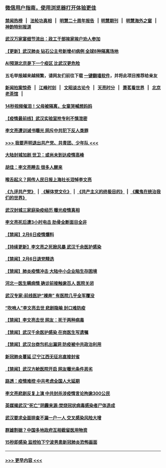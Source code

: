 ### [微信用户指南，使用浏览器打开体验更佳](https://github.com/gfw-breaker/banned-news1/blob/master/indexes/wechat-guide.md?t=0)
#### [禁闻热榜](热点新闻.md?t=0)  &nbsp;&nbsp;|&nbsp;&nbsp; [法轮功真相](https://github.com/gfw-breaker/truth/blob/master/README.md?t=0) &nbsp;&nbsp;|&nbsp;&nbsp; [明慧二十周年报告](https://github.com/gfw-breaker/mh-reports/blob/master/README.md?t=0) &nbsp;&nbsp;|&nbsp;&nbsp;[明慧期刊](https://github.com/gfw-breaker/mh-qikan) &nbsp;&nbsp;|&nbsp;&nbsp; [明慧海外之窗](https://github.com/gfw-breaker/mh-news/blob/master/README.md?t=0) &nbsp;&nbsp;|&nbsp;&nbsp; [神韵特别报道](https://github.com/gfw-breaker/mh-news/blob/master/shenyun.md?t=0)
#### [武汉万家宴细节流出：政工干部挨家挨户劝人参加](../pages/prog204/a102771531.md?t=02071533) 
#### [【更新】武汉肺炎 钻石公主号新增41病例 全球8种隔离场地](../pages/prog204/a102770740.md?t=02071533) 
#### [AI预测北京是下一个疫区 比武汉更危险](../pages/prog204/a102771491.md?t=02071533) 
#### 五毛举报越来越频繁，请网友们前往下载 [一键翻墙软件](https://github.com/gfw-breaker/ssr-accounts)，并将此项目推荐给亲友
#### [新闻拍案惊奇](https://github.com/gfw-breaker/banned-news1/blob/master/pages/link4.md) &nbsp;&nbsp;|&nbsp;&nbsp; [江峰时刻](https://github.com/gfw-breaker/banned-news1/blob/master/pages/link4.md) &nbsp;&nbsp;|&nbsp;&nbsp; [文昭谈古论今](https://github.com/gfw-breaker/banned-news1/blob/master/pages/link4.md) &nbsp;&nbsp;|&nbsp;&nbsp; [天亮时分](https://github.com/gfw-breaker/banned-news1/blob/master/pages/link4.md) &nbsp;&nbsp;|&nbsp;&nbsp; [萧茗看世界](https://github.com/gfw-breaker/banned-news1/blob/master/pages/link4.md) &nbsp;&nbsp;|&nbsp;&nbsp; [北京老茶馆](https://github.com/gfw-breaker/banned-news1/blob/master/pages/link4.md) &nbsp;&nbsp;|&nbsp;&nbsp; 
#### [14秒视频催泪！父母被隔离，女童哭喊想妈妈](../pages/prog204/a102771484.md?t=02071533) 
#### [【疫情最前线】武汉实验室抢专利不慎泄密](../pages/prog204/a102771473.md?t=02071533) 
#### [李文亮遭训诫书曝光 网斥中共犯下反人类罪](../pages/prog204/a102771441.md?t=02071533) 
#### [>>> 我要声明退出共产党、共青团、少年队 <<<](https://github.com/begood0513/goodnews/blob/master/quit/letter.md) 
#### [大陆封城加剧 世卫：或尚未到达疫情高峰](../pages/prog204/a102771280.md?t=02071533) 
#### [胡佳：李文亮睡去 很多人醒来](../pages/prog204/a102771435.md?t=02071533) 
#### [喉舌起义？网传人民日报上海社长泪悼李文亮](../pages/prog204/a102771414.md?t=02071533) 
#### [《九评共产党》](https://github.com/begood0513/9ping.md/blob/master/README.md) &nbsp;|&nbsp; [《解体党文化》](../../../../jtdwh.md/blob/master/README.md)  &nbsp;|&nbsp; [《共产主义的终极目的》](../../../../gczydzjmd.md/blob/master/README.md) &nbsp;|&nbsp; [《魔鬼在统治我们的世界》](../../../../mgztzwmdsj.md/blob/master/README.md) 
#### [武汉封城三家庭染疫经历 曝光疫情真相](../pages/prog204/a102771382.md?t=02071533) 
#### [李文亮死后遭3小时电击 肋骨全断面目全非](../pages/prog204/a102771379.md?t=02071533) 
#### [【禁闻】2月6日疫情爆料](../pages/prog204/a102771360.md?t=02071533) 
#### [【持续更新】李文亮之死掀风暴 武汉千余医护感染](../pages/prog204/a102757185.md?t=02071533) 
#### [【禁闻】2月6日退党精选](../pages/prog204/a102771326.md?t=02071533) 
#### [【禁闻】肺炎疫情冲击 大陆中小企业陷生存困境](../pages/prog204/a102771323.md?t=02071533) 
#### [河北一医生瞒病情 确诊前接触逾百人 医院关闭](../pages/prog204/a102771272.md?t=02071533) 
#### [武汉专家:前线医护“裸奔” 有医院几乎全军覆没](../pages/prog204/a102771254.md?t=02071533) 
#### [“吹哨人”李文亮去世 悲剧隐喻 封口难防疫](../pages/prog204/a102771297.md?t=02071533) 
#### [【禁闻】李文亮去世 网友：死于两种病毒](../pages/prog204/a102771283.md?t=02071533) 
#### [【禁闻】武汉千余医护感染 在岗医生写遗嘱](../pages/prog204/a102771243.md?t=02071533) 
#### [【禁闻】武汉台商包机出漏洞 防疫被中共政治利用](../pages/prog204/a102771246.md?t=02071533) 
#### [新冠肺炎蔓延 辽宁江西无征兆直接封省](../pages/prog204/a102771231.md?t=02071533) 
#### [【禁闻】武汉方舱医院开启 网友曝光条件恶劣](../pages/prog204/a102771202.md?t=02071533) 
#### [路透：疫情难控 中共考虑全国人大延期](../pages/prog204/a102771153.md?t=02071533) 
#### [李文亮悲剧反复上演 中共封杀涉疫情言论拘逾300公民](../pages/prog204/a102771187.md?t=02071533) 
#### [英媒揭武汉“死亡”阴霾来源:焚烧冠状病毒感染者尸体造成](../pages/prog204/a102771165.md?t=02071533) 
#### [武汉要求全面排查不漏一户一人  交叉感染风险大增](../pages/prog204/a102771125.md?t=02071533) 
#### [群雄割据？中国多地政府互相截留医用物资](../pages/prog204/a102771119.md?t=02071533) 
#### [15秒即感染 监控拍下宁波男患新冠肺炎恐怖画面](../pages/prog204/a102771017.md?t=02071533) 

----
#### [ >>> 更早内容 <<< ](../indexes/prog204-earlier.md)
